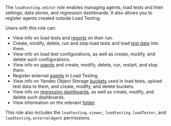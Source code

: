 The `loadtesting.editor` role enables managing agents, load tests and their settings, data stores, and regression dashboards. It also allows you to register agents created outside Load Testing.

Users with this role can:
* View info on load tests and [reports](../../load-testing/concepts/reports.md) on their run.
* Create, modify, delete, run and stop load tests and load [test data](../../load-testing/concepts/payload.md) into them.
* View info on load test configurations, as well as create, modify, and delete such configurations.
* View info on [agents](../../load-testing/concepts/agent.md) and create, modify, delete, run, restart, and stop them.
* Register external [agents](../../load-testing/concepts/agent.md) in Load Testing.
* View info on Yandex Object Storage [buckets](../../storage/concepts/bucket.md) used in load tests, upload test data to them, and create, modify, and delete buckets.
* View info on [regression dashboards](../../load-testing/concepts/load-test-regressions.md#dashbordy-regressij), as well as create, modify, and delete such dashboards.
* View information on the relevant [folder](../../resource-manager/concepts/resources-hierarchy.md#folder).

This role also includes the `loadtesting.viewer`, `loadtesting.loadTester`, and `loadtesting.externalAgent` permissions.